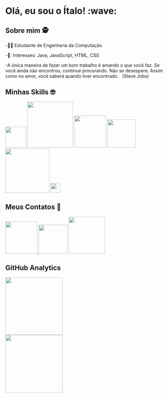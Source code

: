 

<h1 align="left"> Olá, eu sou o Ítalo! :wave:	&nbsp;

## Sobre mim 🕵️

-:man_student: Estudante de Engenharia da Computação &nbsp;

-🎯: Interesses: Java, JavaScript, HTML, CSS &nbsp;

 
-A única maneira de fazer um bom trabalho é amando o que você faz. Se você ainda não encontrou, continue procurando. Não se desespere. Assim como no amor, você saberá quando tiver encontrado. &nbsp;
(Steve Jobs)
 
## Minhas Skills :nerd_face: &nbsp;

<img src="https://img.shields.io/badge/Java-ED8B00?style=for-the-badge&logo=java&logoColor=white" width="65"/>  <img src= "https://img.shields.io/badge/JavaScript-F7DF1E?style=for-the-badge&logo=javascript&logoColor=black" width="143"> <img src= "https://img.shields.io/badge/HTML5-E34F26?style=for-the-badge&logo=html5&logoColor=white" width="100"> <img src= "https://img.shields.io/badge/CSS3-1572B6?style=for-the-badge&logo=css3&logoColor=white" width="88"> <img src= "https://img.shields.io/badge/Bootstrap-563D7C?style=for-the-badge&logo=bootstrap&logoColor=white" width="138">  <img src="https://user-images.githubusercontent.com/81595439/141532697-a60082e4-2723-46d5-8370-fd853b6dacdc.png" width="30"/>

## Meus Contatos :iphone:

<div>
<a href="https://github.com/ItaloAraujoo"><img src="https://img.shields.io/badge/GitHub-100000?style=for-the-badge&logo=github&logoColor=white" width="100"/>
<a href="mailto:italoaraujo.dev@gmail.com"><img src="https://img.shields.io/badge/Gmail-D14836?style=for-the-badge&logo=gmail&logoColor=white" target="_blank" width="90"/></a>
<a href="https://www.linkedin.com/in/italosaraujo/"><img src="https://img.shields.io/badge/LinkedIn-0077B5?style=for-the-badge&logo=linkedin&logoColor=white" target="_blank" width="115"/></a>
</div>




 
 ## GitHub Analytics
 
<div>
<img height="180em" src="https://github-readme-stats.vercel.app/api?username=ItaloAraujoo&show_icons=true&theme=merko&layout=compact"/>
</div> 
 
<div>
<img height="180em" src="https://github-readme-stats.vercel.app/api/top-langs/?username=ItaloAraujoo&show_icons=true&theme=merko&layout=compact"/>
</div>
